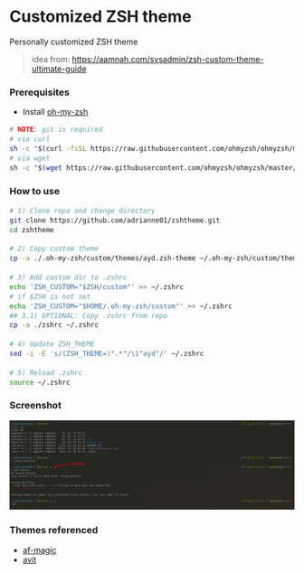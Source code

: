 # Customized ZSH theme
Personally customized ZSH theme
>idea from: https://aamnah.com/sysadmin/zsh-custom-theme-ultimate-guide

### Prerequisites
- Install [oh-my-zsh](https://ohmyz.sh/#install)
```bash
# NOTE: git is required
# via curl
sh -c "$(curl -fsSL https://raw.githubusercontent.com/ohmyzsh/ohmyzsh/master/tools/install.sh)"
# via wget
sh -c "$(wget https://raw.githubusercontent.com/ohmyzsh/ohmyzsh/master/tools/install.sh -O -)"
```

### How to use
```bash
# 1) Clone repo and change directory
git clone https://github.com/adrianne01/zshtheme.git
cd zshtheme

# 2) Copy custom theme
cp -a ./.oh-my-zsh/custom/themes/ayd.zsh-theme ~/.oh-my-zsh/custom/themes/

# 3) Add custom dir to .zshrc
echo 'ZSH_CUSTOM="$ZSH/custom"' >> ~/.zshrc
# if $ZSH is not set
echo 'ZSH_CUSTOM="$HOME/.oh-my-zsh/custom"' >> ~/.zshrc
## 3.1) OPTIONAL: Copy .zshrc from repo
cp -a ./zshrc ~/.zshrc

# 4) Update ZSH_THEME
sed -i -E 's/(ZSH_THEME=)".*"/\1"ayd"/' ~/.zshrc

# 5) Reload .zshrc
source ~/.zshrc
```
### Screenshot
![Theme Screenshot](./theme_screenshot.png)

### Themes referenced
- [af-magic](https://github.com/ohmyzsh/ohmyzsh/wiki/Themes#af-magic)
- [avit](https://github.com/ohmyzsh/ohmyzsh/wiki/Themes#avit)

